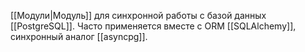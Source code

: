 [[Модули|Модуль]] для синхронной работы с базой данных [[PostgreSQL]]. Часто применяется вместе с ORM [[SQLAlchemy]], синхронный аналог [[asyncpg]].